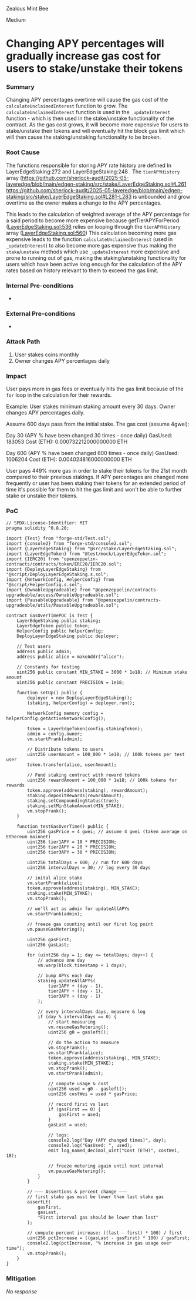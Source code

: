 Zealous Mint Bee

Medium

# Changing APY percentages will gradually increase gas cost for users to stake/unstake their tokens

### Summary

Changing APY percentages overtime will cause the gas cost of the ```calculateUnclaimedInterest``` function to grow. The ```calculateUnclaimedInterest``` function is used in the ```_updateInterest``` function - which is then used in the stake/unstake functionality of the contract. As the gas cost grows, it will become more expensive for users to stake/unstake their tokens and will eventually hit the block gas limit which will then cause the staking/unstaking functionality to be broken.

### Root Cause

The functions responsible for storing APY rate history are defined In LayerEdgeStaking:272 and LayerEdgeStaking:248 . The ```tierAPYHistory``` array (https://github.com/sherlock-audit/2025-05-layeredge/blob/main/edgen-staking/src/stake/LayerEdgeStaking.sol#L261 https://github.com/sherlock-audit/2025-05-layeredge/blob/main/edgen-staking/src/stake/LayerEdgeStaking.sol#L281-L283 is unbounded and grow overtime as the owner makes a change to the APY percentages.

This leads to the calculation of weighted average of the APY percentage for a said period to become more expensive because getTierAPYForPeriod ([LayerEdgeStaking.sol:536](https://github.com/sherlock-audit/2025-05-layeredge/blob/main/edgen-staking/src/stake/LayerEdgeStaking.sol#L536) relies on looping through the ```tierAPYHistory``` array ([LayerEdgeStaking.sol:560](https://github.com/sherlock-audit/2025-05-layeredge/blob/main/edgen-staking/src/stake/LayerEdgeStaking.sol#L560)) This calculation becoming more gas expensive leads to the function ```calculateUnclaimedInterest``` (used in ```_updateInterest```) to also become more gas expensive thus making the ```stake```/```unstake``` methods which use ```_updateInterest``` more expensive and prone to running out of gas, making the staking/unstaking functionality for users which have been active long enough for the calculation of the APY rates based on history relevant to them to exceed the gas limit.

### Internal Pre-conditions

-

### External Pre-conditions

-

### Attack Path

1. User stakes coins monthly
2. Owner changes APY percentages daily

### Impact

User pays more in gas fees or eventually hits the gas limit because of the ```for``` loop in the calculation for their rewards.

Example:
User stakes minimum staking amount every 30 days. 
Owner changes APY percentages daily.

Assume 600 days pass from the initial stake. The gas cost (assume 4gwei):

Day 30 (APY % have been changed 30 times - once daily)
GasUsed:  183053
Cost (ETH): 0.000732212000000000 ETH

Day 600 (APY % have been changed 600 times - once daily) 
GasUsed:  1006204
Cost (ETH): 0.004024816000000000 ETH

User pays 449% more gas in order to stake their tokens for the 21st month compared to their previous stakings. If APY percentages are changed more frequently or user has been staking their tokens for an extended period of time it's possible for them to hit the gas limit and won't be able to further stake or unstake their tokens.

### PoC

```solidity
// SPDX-License-Identifier: MIT
pragma solidity ^0.8.20;

import {Test} from "forge-std/Test.sol";
import {console2} from "forge-std/console2.sol";
import {LayerEdgeStaking} from "@src/stake/LayerEdgeStaking.sol";
import {LayerEdgeToken} from "@test/mock/LayerEdgeToken.sol";
import {IERC20} from "openzeppelin-contracts/contracts/token/ERC20/IERC20.sol";
import {DeployLayerEdgeStaking} from "@script/DeployLayerEdgeStaking.s.sol";
import {NetworkConfig, HelperConfig} from "@script/HelperConfig.s.sol";
import {OwnableUpgradeable} from "@openzeppelin/contracts-upgradeable/access/OwnableUpgradeable.sol";
import {PausableUpgradeable} from "@openzeppelin/contracts-upgradeable/utils/PausableUpgradeable.sol";

contract GasOverTimePOC is Test {
    LayerEdgeStaking public staking;
    LayerEdgeToken public token;
    HelperConfig public helperConfig;
    DeployLayerEdgeStaking public deployer;

    // Test users
    address public admin;
    address public alice = makeAddr("alice");
    
    // Constants for testing
    uint256 public constant MIN_STAKE = 3000 * 1e18; // Minimum stake amount
    uint256 public constant PRECISION = 1e18;

    function setUp() public {
        deployer = new DeployLayerEdgeStaking();
        (staking, helperConfig) = deployer.run();

        NetworkConfig memory config = helperConfig.getActiveNetworkConfig();

        token = LayerEdgeToken(config.stakingToken);
        admin = config.owner;
        vm.startPrank(admin);

        // Distribute tokens to users
        uint256 userAmount = 100_000 * 1e18; // 100k tokens per test user
        token.transfer(alice, userAmount);

        // Fund staking contract with reward tokens
        uint256 rewardAmount = 100_000 * 1e18; // 100k tokens for rewards
        token.approve(address(staking), rewardAmount);
        staking.depositRewards(rewardAmount);
        staking.setCompoundingStatus(true);
        staking.setMinStakeAmount(MIN_STAKE);
        vm.stopPrank();
    }

    function testGasOverTime() public {
        uint256 gasPrice = 4 gwei; // assume 4 gwei (taken average on Ethereum mainnet)
        uint256 tier1APY = 10 * PRECISION;
        uint256 tier2APY = 20 * PRECISION;
        uint256 tier3APY = 30 * PRECISION;

        uint256 totalDays = 600; // run for 600 days
        uint256 intervalDays = 30; // log every 30 days

        // inital alice stake
        vm.startPrank(alice);
        token.approve(address(staking), MIN_STAKE);
        staking.stake(MIN_STAKE);
        vm.stopPrank();

        // we’ll act as admin for updateAllAPYs
        vm.startPrank(admin);

        // freeze gas counting until our first log point
        vm.pauseGasMetering();

        uint256 gasFirst;
        uint256 gasLast;

        for (uint256 day = 1; day <= totalDays; day++) {
            // advance one day
            vm.warp(block.timestamp + 1 days);

            // bump APYs each day
            staking.updateAllAPYs(
                tier1APY + (day - 1),
                tier2APY + (day - 1),
                tier3APY + (day - 1)
            );

            // every intervalDays days, measure & log
            if (day % intervalDays == 0) {
                // start measuring
                vm.resumeGasMetering();
                uint256 g0 = gasleft();

                // do the action to measure
                vm.stopPrank();
                vm.startPrank(alice);
                token.approve(address(staking), MIN_STAKE);
                staking.stake(MIN_STAKE);
                vm.stopPrank();
                vm.startPrank(admin);

                // compute usage & cost
                uint256 used = g0 - gasleft();
                uint256 costWei = used * gasPrice;

                // record first vs last
                if (gasFirst == 0) {
                    gasFirst = used;
                }
                gasLast = used;

                // logs:
                console2.log("Day (APY changed times)", day);
                console2.log("GasUsed: ", used);
                emit log_named_decimal_uint("Cost (ETH)", costWei, 18);

                // freeze metering again until next interval
                vm.pauseGasMetering();
            }
        }

        // ——— Assertions & percent change ———
        // first stake gas must be lower than last stake gas
        assertLt(
            gasFirst,
            gasLast,
            "First interval gas should be lower than last"
        );

        // compute percent increase: ((last - first) * 100) / first
        uint256 pctIncrease = ((gasLast - gasFirst) * 100) / gasFirst;
        console2.log(pctIncrease, "% increase in gas usage over time");
        vm.stopPrank();
    }
}
```

### Mitigation

_No response_
